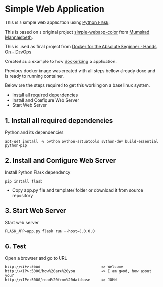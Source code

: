 # Simple Web Application

This is a simple web application using [Python Flask](http://flask.pocoo.org/).

This is based on a original project [simple-webapp-color](https://github.com/mmumshad/simple-webapp-color) from [Mumshad Mannambeth](https://www.udemy.com/user/mumshad-mannambeth/).

This is used as final project from [Docker for the Absolute Beginner - Hands On - DevOps](https://www.udemy.com/learn-docker/)

Created as a example to how [dockerizing](https://hub.docker.com/r/andersonbispos/simple-webapp-colored/) a application.

Previous docker image was created with all steps bellow already done and is ready to running container.
  
  Below are the steps required to get this working on a base linux system.
  
  - Install all required dependencies
  - Install and Configure Web Server
  - Start Web Server
   
## 1. Install all required dependencies
  
  Python and its dependencies

    apt-get install -y python python-setuptools python-dev build-essential python-pip
    
## 2. Install and Configure Web Server

Install Python Flask dependency

    pip install flask

- Copy app.py file and template/ folder or download it from source repository

## 3. Start Web Server

Start web server

    FLASK_APP=app.py flask run --host=0.0.0.0
    
## 6. Test

Open a browser and go to URL

    http://<IP>:5000                            => Welcome
    http://<IP>:5000/how%20are%20you            => I am good, how about you?
    http://<IP>:5000/read%20from%20database     => JOHN
